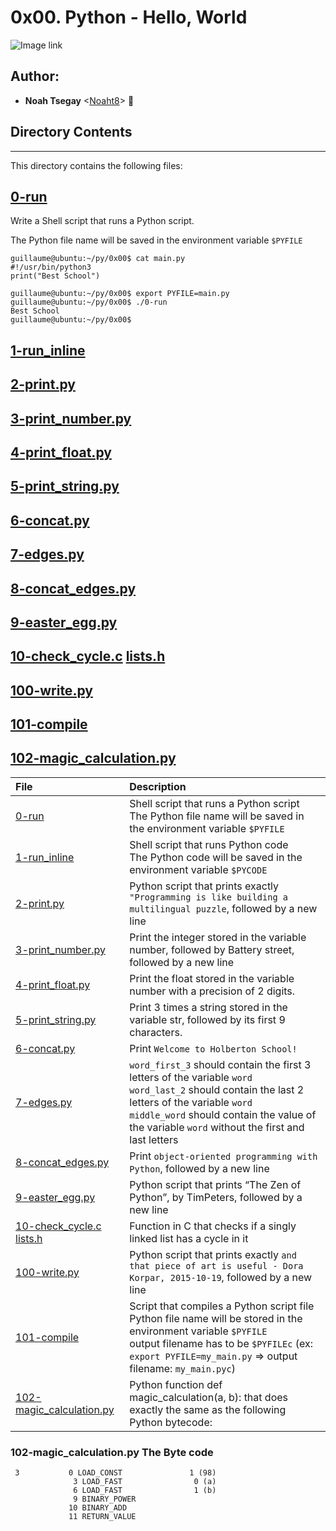 # 0x00. Python - Hello, World

![Image link](https://s3.amazonaws.com/intranet-projects-files/holbertonschool-higher-level_programming+/231/48a9fdbd67c84a328a9df9ec8d93b9ac2458ac37721d7d53e51a27fb2bdc5263.jpg)

## Author:
* **Noah Tsegay** <[Noaht8](https://github.com/Noaht8)>  &#128511;

## Directory Contents
___

This directory contains the following files:

## [0-run](0-run)
Write a Shell script that runs a Python script.

The Python file name will be saved in the environment variable `$PYFILE`
```
guillaume@ubuntu:~/py/0x00$ cat main.py 
#!/usr/bin/python3
print("Best School")

guillaume@ubuntu:~/py/0x00$ export PYFILE=main.py
guillaume@ubuntu:~/py/0x00$ ./0-run
Best School
guillaume@ubuntu:~/py/0x00$
```
## [1-run_inline](1-run_inline)
## [2-print.py](2-print.py)
## [3-print_number.py](3-print_number.py)
## [4-print_float.py](4-print_float.py)
## [5-print_string.py](5-print_string.py)
## [6-concat.py](6-concat.py)
## [7-edges.py](7-edges.py)
## [8-concat_edges.py](8-concat_edges.py)
## [9-easter_egg.py](9-easter_egg.py)
## [10-check_cycle.c](10-check_cycle.c) [lists.h](lists.h)
## [100-write.py](100-write.py)
## [101-compile](101-compile)
## [102-magic_calculation.py](102-magic_calculation.py)


|File| Description|
|:-------|:-------|
|[0-run](0-run)| Shell script that runs a Python script<br>The Python file name will be saved in the environment variable ```$PYFILE```|
|[1-run_inline](1-run_inline)| Shell script that runs Python code<br>The Python code will be saved in the environment variable ```$PYCODE```|
|[2-print.py](2-print.py)| Python script that prints exactly ```"Programming is like building a multilingual puzzle```, followed by a new line|
|[3-print_number.py](3-print_number.py)|Print the integer stored in the variable number, followed by Battery street, followed by a new line|
|[4-print_float.py](4-print_float.py)|Print the float stored in the variable number with a precision of 2 digits.|
|[5-print_string.py](5-print_string.py)|Print 3 times a string stored in the variable str, followed by its first 9 characters.|
|[6-concat.py](6-concat.py)|Print ```Welcome to Holberton School!```|
|[7-edges.py](7-edges.py)|```word_first_3``` should contain the first 3 letters of the variable ```word```<br>```word_last_2``` should contain the last 2 letters of the variable ```word```<br>```middle_word``` should contain the value of the variable ```word``` without the first and last letters|
|[8-concat_edges.py](8-concat_edges.py)|Print ```object-oriented programming with Python```, followed by a new line|
|[9-easter_egg.py](9-easter_egg.py)|Python script that prints “The Zen of Python”, by TimPeters, followed by a new line|
|[10-check_cycle.c](10-check_cycle.c) [lists.h](lists.h)|Function in C that checks if a singly linked list has a cycle in it|
|[100-write.py](100-write.py)|Python script that prints exactly ```and that piece of art is useful - Dora Korpar, 2015-10-19```, followed by a new line|
|[101-compile](101-compile)|Script that compiles a Python script file<br>Python file name will be stored in the environment variable ```$PYFILE```<br>output filename has to be ```$PYFILEc``` (ex: ```export PYFILE=my_main.py``` => output filename: ```my_main.pyc```)|
|[102-magic_calculation.py](102-magic_calculation.py)|Python function def magic_calculation(a, b): that does exactly the same as the following Python bytecode:|

### 102-magic_calculation.py The Byte code
```
 3           0 LOAD_CONST               1 (98)
              3 LOAD_FAST                0 (a)
              6 LOAD_FAST                1 (b)
              9 BINARY_POWER
             10 BINARY_ADD
             11 RETURN_VALUE
```

